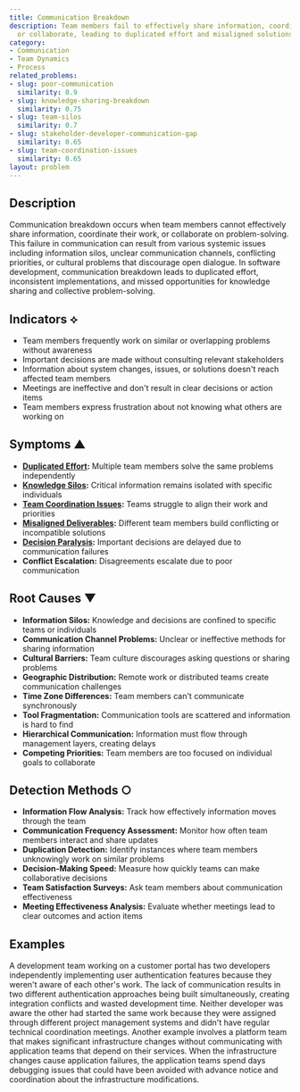 ```yaml
---
title: Communication Breakdown
description: Team members fail to effectively share information, coordinate work,
  or collaborate, leading to duplicated effort and misaligned solutions.
category:
- Communication
- Team Dynamics
- Process
related_problems:
- slug: poor-communication
  similarity: 0.9
- slug: knowledge-sharing-breakdown
  similarity: 0.75
- slug: team-silos
  similarity: 0.7
- slug: stakeholder-developer-communication-gap
  similarity: 0.65
- slug: team-coordination-issues
  similarity: 0.65
layout: problem
---
```


## Description

Communication breakdown occurs when team members cannot effectively share information, coordinate their work, or collaborate on problem-solving. This failure in communication can result from various systemic issues including information silos, unclear communication channels, conflicting priorities, or cultural problems that discourage open dialogue. In software development, communication breakdown leads to duplicated effort, inconsistent implementations, and missed opportunities for knowledge sharing and collective problem-solving.

## Indicators ⟡

- Team members frequently work on similar or overlapping problems without awareness
- Important decisions are made without consulting relevant stakeholders
- Information about system changes, issues, or solutions doesn't reach affected team members
- Meetings are ineffective and don't result in clear decisions or action items
- Team members express frustration about not knowing what others are working on

## Symptoms ▲

- **[Duplicated Effort](duplicated-effort.md):** Multiple team members solve the same problems independently
- **[Knowledge Silos](knowledge-silos.md):** Critical information remains isolated with specific individuals
- **[Team Coordination Issues](team-coordination-issues.md):** Teams struggle to align their work and priorities
- **[Misaligned Deliverables](misaligned-deliverables.md):** Different team members build conflicting or incompatible solutions
- **[Decision Paralysis](decision-paralysis.md):** Important decisions are delayed due to communication failures
- **Conflict Escalation:** Disagreements escalate due to poor communication

## Root Causes ▼

- **Information Silos:** Knowledge and decisions are confined to specific teams or individuals
- **Communication Channel Problems:** Unclear or ineffective methods for sharing information
- **Cultural Barriers:** Team culture discourages asking questions or sharing problems
- **Geographic Distribution:** Remote work or distributed teams create communication challenges
- **Time Zone Differences:** Team members can't communicate synchronously
- **Tool Fragmentation:** Communication tools are scattered and information is hard to find
- **Hierarchical Communication:** Information must flow through management layers, creating delays
- **Competing Priorities:** Team members are too focused on individual goals to collaborate

## Detection Methods ○

- **Information Flow Analysis:** Track how effectively information moves through the team
- **Communication Frequency Assessment:** Monitor how often team members interact and share updates
- **Duplication Detection:** Identify instances where team members unknowingly work on similar problems
- **Decision-Making Speed:** Measure how quickly teams can make collaborative decisions
- **Team Satisfaction Surveys:** Ask team members about communication effectiveness
- **Meeting Effectiveness Analysis:** Evaluate whether meetings lead to clear outcomes and action items

## Examples

A development team working on a customer portal has two developers independently implementing user authentication features because they weren't aware of each other's work. The lack of communication results in two different authentication approaches being built simultaneously, creating integration conflicts and wasted development time. Neither developer was aware the other had started the same work because they were assigned through different project management systems and didn't have regular technical coordination meetings. Another example involves a platform team that makes significant infrastructure changes without communicating with application teams that depend on their services. When the infrastructure changes cause application failures, the application teams spend days debugging issues that could have been avoided with advance notice and coordination about the infrastructure modifications.